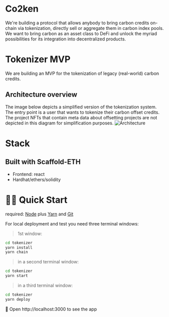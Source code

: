 # Co2ken
We're building a protocol that allows anybody to bring carbon credits on-chain via tokenization, directly sell or aggregate them in carbon index pools.
We want to bring carbon as an asset class to DeFi and unlock the myriad possibilities for its integration into decentralized products.
# Tokenizer MVP
We are building an MVP for the tokenization of legacy (real-world) carbon credits. 

## Architecture overview
The image below depicts a simplified version of the tokenization system.
The entry point is a user that wants to tokenize their carbon offset credits.
The project NFTs that contain meta data about offsetting projects are not depicted in this diagram for simplification purposes.
![Architecture](documentation/arch-overview-v0.5png)

# Stack
## Built with Scaffold-ETH

- Frontend: react
- Hardhat/ethers/solidity

# 🏃‍♀️ Quick Start

required: [Node](https://nodejs.org/dist/latest-v12.x/) plus [Yarn](https://classic.yarnpkg.com/en/docs/install/) and [Git](https://git-scm.com/downloads)

For local deployment and test you need three terminal windows:

> 1st window:
```bash
cd tokenizer
yarn install
yarn chain
```

> in a second terminal window:

```bash
cd tokenizer
yarn start
```

> in a third terminal window:

```bash
cd tokenizer
yarn deploy
```


📱 Open http://localhost:3000 to see the app


